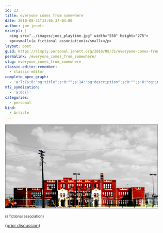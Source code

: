 ```yaml
---
id: 23
title: everyone comes from somewhere
date: 2010-08-31T12:06:37-04:00
author: joe jenett
excerpt: |
  <img src="../images/joes_playtime.jpg" width="550" height="275">
  <p><small>(a fictional association)</small></p>
layout: post
guid: https://simply.personal.jenett.org/2010/08/31/everyone-comes-from-somewhere/
permalink: /everyone_comes_from_somewhere/
slug: everyone_comes_from_somewhere
classic-editor-remember:
  - classic-editor
complete_open_graph:
  - 'a:7:{s:8:"og:title";s:0:"";s:14:"og:description";s:0:"";s:8:"og:image";s:0:"";s:7:"og:type";s:0:"";s:12:"twitter:card";s:7:"summary";s:19:"twitter:description";s:0:"";s:15:"twitter:creator";s:0:"";}'
mf2_syndication:
  - 'a:0:{}'
categories:
  - personal
kind:
  - Article
---
```

<img loading="lazy" src="../images/joes_playtime.jpg" width="550" height="275">

<small>(a fictional association)</small>

([prior discussion](https://disqus.com/home/discussion/jenettsimplypersonal/jenettsimplypersonal_everyone_comes_from_somewhere/))
